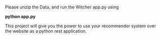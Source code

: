 Please unzip the Data, and run the Witcher app.py using 

<b> python app.py </B>

This project will give you the power to use your recommender system over the website as a python rest application.
